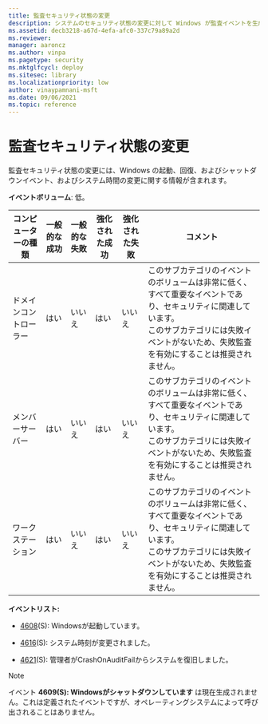 ```yaml
---
title: 監査セキュリティ状態の変更
description: システムのセキュリティ状態の変更に対して Windows が監査イベントを生成するかどうかを決定するポリシー設定、監査セキュリティ状態の変更。
ms.assetid: decb3218-a67d-4efa-afc0-337c79a89a2d
ms.reviewer: 
manager: aaroncz
ms.author: vinpa
ms.pagetype: security
ms.mktglfcycl: deploy
ms.sitesec: library
ms.localizationpriority: low
author: vinaypamnani-msft
ms.date: 09/06/2021
ms.topic: reference
---
```


# 監査セキュリティ状態の変更

監査セキュリティ状態の変更には、Windows の起動、回復、およびシャットダウンイベント、およびシステム時間の変更に関する情報が含まれます。

**イベントボリューム**: 低。

| コンピューターの種類 | 一般的な成功 | 一般的な失敗 | 強化された成功 | 強化された失敗 | コメント                                                                                                                                                                                                                                                      |
|-----------------------|---------------|---------------|----------------|----------------|---------------------------------------------------------------------------------------------------------------------------------------------------------------------------------------------------------------------------------------------------------------|
| ドメインコントローラー | はい          | いいえ        | はい           | いいえ         | このサブカテゴリのイベントのボリュームは非常に低く、すべて重要なイベントであり、セキュリティに関連しています。 <br>このサブカテゴリには失敗イベントがないため、失敗監査を有効にすることは推奨されません。 |
| メンバーサーバー     | はい          | いいえ        | はい           | いいえ         | このサブカテゴリのイベントのボリュームは非常に低く、すべて重要なイベントであり、セキュリティに関連しています。 <br>このサブカテゴリには失敗イベントがないため、失敗監査を有効にすることは推奨されません。 |
| ワークステーション   | はい          | いいえ        | はい           | いいえ         | このサブカテゴリのイベントのボリュームは非常に低く、すべて重要なイベントであり、セキュリティに関連しています。 <br>このサブカテゴリには失敗イベントがないため、失敗監査を有効にすることは推奨されません。 |

**イベントリスト:**

-   [4608](event-4608.md)(S): Windowsが起動しています。

-   [4616](event-4616.md)(S): システム時刻が変更されました。

-   [4621](event-4621.md)(S): 管理者がCrashOnAuditFailからシステムを復旧しました。

>[!NOTE]
>イベント **4609(S): Windowsがシャットダウンしています** は現在生成されません。これは定義されたイベントですが、オペレーティングシステムによって呼び出されることはありません。
